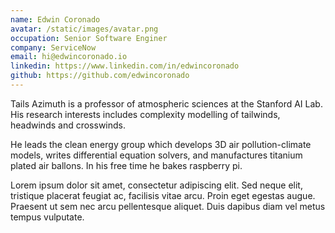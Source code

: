 ```yaml
---
name: Edwin Coronado
avatar: /static/images/avatar.png
occupation: Senior Software Enginer
company: ServiceNow
email: hi@edwincoronado.io
linkedin: https://www.linkedin.com/in/edwincoronado
github: https://github.com/edwincoronado
---
```


Tails Azimuth is a professor of atmospheric sciences at the Stanford AI Lab. His research interests includes complexity modelling of tailwinds, headwinds and crosswinds.

He leads the clean energy group which develops 3D air pollution-climate models, writes differential equation solvers, and manufactures titanium plated air ballons. In his free time he bakes raspberry pi.

Lorem ipsum dolor sit amet, consectetur adipiscing elit. Sed neque elit, tristique placerat feugiat ac, facilisis vitae arcu. Proin eget egestas augue. Praesent ut sem nec arcu pellentesque aliquet. Duis dapibus diam vel metus tempus vulputate.
